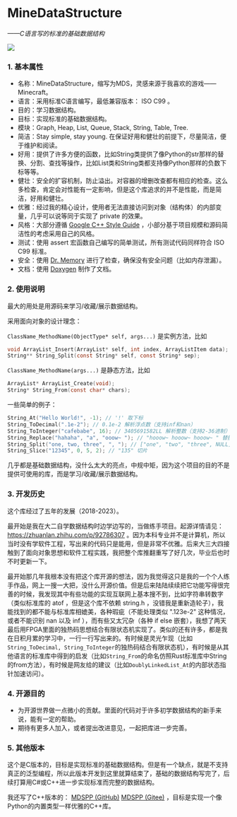# MineDataStructure

*——C语言写的标准的基础数据结构*

![](https://img.shields.io/badge/version-1.0-blue.svg)

### 1. 基本属性

- 名称：MineDataStructure，缩写为MDS，灵感来源于我喜欢的游戏——Minecraft。
- 语言：采用标准C语言编写，最低兼容版本： ISO C99 。
- 目的：学习数据结构。
- 目标：实现标准的基础数据结构。
- 模块：Graph, Heap, List, Queue, Stack, String, Table, Tree.
- 简洁：Stay simple, stay young. 在保证好用和健壮的前提下，尽量简洁，便于维护和阅读。
- 好用：提供了许多方便的函数，比如String类提供了像Python的str那样的替换、分割、查找等操作，比如List类和String类都支持像Python那样的负数下标等等。
- 健壮：安全的扩容机制，防止溢出。对容器的增删改查都有相应的检查。这么多检查，肯定会对性能有一定影响，但是这个库追求的并不是性能，而是简洁，好用和健壮。
- 优雅：经过我的精心设计，使用者无法直接访问到对象（结构体）的内部变量，几乎可以说等同于实现了 private 的效果。
- 风格：大部分遵循 [Google C++ Style Guide](https://google.github.io/styleguide/cppguide.html) ，小部分基于项目规模和源码简洁性的考虑采用自己的风格。
- 测试：使用 assert 宏函数自己编写的简单测试，所有测试代码同样符合 ISO C99 标准。
- 安全：使用 [Dr. Memory](https://drmemory.org/) 进行了检查，确保没有安全问题（比如内存泄漏）。
- 文档：使用 [Doxygen](https://www.doxygen.nl/) 制作了文档。

### 2. 使用说明

最大的用处是用源码来学习/收藏/展示数据结构。

采用面向对象的设计理念：

`ClassName_MethodName(ObjectType* self, args...)` 是实例方法，比如

```C
void ArrayList_Insert(ArrayList* self, int index, ArrayListItem data);
String** String_Split(const String* self, const String* sep);
```

`ClassName_MethodName(args...)` 是静态方法，比如

```C
ArrayList* ArrayList_Create(void);
String* String_From(const char* chars);
```

一些简单的例子：

```C
String_At("Hello World!", -1); // '!' 取下标
String_ToDecimal(".1e-2"); // 0.1e-2 解析浮点数（支持inf和nan）
String_ToInteger("cafebabe", 16); // 3405691582LL 解析整数（支持2-36进制）
String_Replace("hahaha", "a", "ooow~ "); // "hooow~ hooow~ hooow~ " 替换
String_Split("one, two, three", ", "); // ["one", "two", "three", NULL] 分割
String_Slice("12345", 0, 5, 2); // "135" 切片
```

几乎都是基础数据结构，没什么太大的亮点，中规中矩，因为这个项目的目的不是提供可使用的库，而是学习/收藏/展示数据结构。

### 3. 开发历史

这个库经过了五年的发展（2018-2023）。

最开始是我在大二自学数据结构时边学边写的，当做练手项目。起源详情请见： https://zhuanlan.zhihu.com/p/92786307 。因为本科专业并不是计算机，所以当时没有学软件工程，写出来的代码只是能用，但是非常不优雅。后来大三大四接触到了面向对象思想和软件工程实践，我把整个库推翻重写了好几次，毕业后也时不时更新一下。

最开始那几年我根本没有把这个库开源的想法，因为我觉得这只是我的一个个人练手作品，网上一搜一大把，没什么开源价值。但是后来陆陆续续把它功能写得很完善的时候，我发现其中有些功能的实现互联网上基本搜不到，比如字符串转数字（类似标准库的 atof ，但是这个库不依赖 string.h ，没错我是重新造轮子），我能找到的都不能与标准库相媲美，各种瑕疵（不能处理类似 ".123e-2" 这种情况，或者不能识别 nan 以及 inf ），而有些又太冗杂（各种 if else 嵌套），我想了两天最后用FPGA里面的独热码思想结合有限状态机实现了。类似的还有许多，都是我在日积月累的学习中，一行一行写出来的。有时候是灵光乍现（比如`String_ToDecimal, String_ToInteger`的独热码结合有限状态机），有时候是从其他语言的标准库中得到的启发（比如`String_From`的命名仿照Rust标准库中String的from方法），有时候是网友给的建议（比如`DoublyLinkedList_At`的内部状态指针加速访问）。

### 4. 开源目的

- 为开源世界做一点微小的贡献。里面的代码对于许多初学数据结构的新手来说，能有一定的帮助。
- 期待有更多人加入，或者提出改进意见，一起把库进一步完善。

### 5. 其他版本

这个是C版本的，目标是实现标准的基础数据结构。但是有一个缺点，就是不支持真正的泛型编程，所以此版本开发到这里就算结束了，基础的数据结构写完了，后续打算用C#或C++进一步实现标准而完整的数据结构。

我还写了C++版本的： [MDSPP (GitHub)](https://github.com/chen-qingyu/MDSPP) [MDSPP (Gitee)](https://gitee.com/ChobitsY/mdspp) ，目标是实现一个像Python的内置类型一样优雅的C++库。
